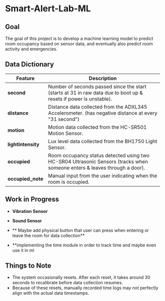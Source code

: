 # **Smart-Alert-Lab-ML**  

## **Goal**  
The goal of this project is to develop a machine learning model to predict room occupancy based on sensor data, and eventually also predict room activity and emergencies.

## **Data Dictionary**  

| Feature          | Description |
|-----------------|-------------|
| **second**      | Number of seconds passed since the start (starts at 31 in raw data due to boot up & resets if power is unstable). |
| **distance**    | Distance data collected from the ADXL345 Accelerometer. (has negative distance at every "31 second")|
| **motion**      | Motion data collected from the HC-SR501 Motion Sensor. |
| **lightIntensity** | Lux level data collected from the BH1750 Light Sensor. |
| **occupied**    | Room occupancy status detected using two HC-SR04 Ultrasonic Sensors (tracks when someone enters & leaves through a door). |
| **occupied_note** | Manual input from the user indicating when the room is occupied. |

## **Work in Progress**  
- **Vibration Sensor**
- **Sound Sensor**

- ** Maybe add physical button that user can press when entering or leave the room for data collection**
- **implementing the time module in order to track time and maybe even use it in ml

## **Things to Note**

- The system occasionally resets. After each reset, it takes around 30 seconds to recalibrate before data collection resumes.  
- Because of these resets, manually recorded time logs may not perfectly align with the actual data timestamps. 